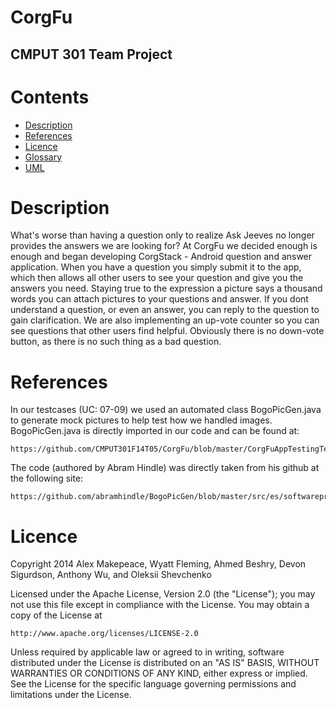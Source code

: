 CorgFu
======

CMPUT 301 Team Project
----------------------

Contents
=======

* [Description](#description)
* [References](#references)
* [Licence](#licence)
* [Glossary](/CorgFu.wiki/Glossary.md)
* [UML](/App/doc/CorgFu_UML_diagram.png)

Description
=======

What's worse than having a question only to realize Ask Jeeves no longer provides the answers we are looking for? At CorgFu we decided enough is enough and began developing CorgStack - Android question and answer application. When you have a question you simply submit it to the app, which then allows all other users to see your question and give you the answers you need. Staying true to the expression a picture says a thousand words you can attach pictures to your questions and answer. If you dont understand a question, or even an answer, you can reply to the question to gain clarification. We are also implementing an up-vote counter so you can see questions that other users find helpful. Obviously there is no down-vote button, as there is no such thing as a bad question.
 
References
=======

In our testcases (UC: 07-09) we used an automated class BogoPicGen.java to 
generate mock pictures to help test how we handled images. 
BogoPicGen.java is directly imported in our code and can be found at:

    https://github.com/CMPUT301F14T05/CorgFu/blob/master/CorgFuAppTestingTest/src/ca/ualberta/cs/corgfuapp/test/BogoPicGen.java

The code (authored by Abram Hindle) was directly taken from his github at the following site:
   
    https://github.com/abramhindle/BogoPicGen/blob/master/src/es/softwareprocess/bogopicgen/BogoPicGen.java 

Licence
=======

Copyright 2014 Alex Makepeace, Wyatt Fleming, Ahmed Beshry, Devon Sigurdson,
	       Anthony Wu, and Oleksii Shevchenko

Licensed under the Apache License, Version 2.0 (the "License");
you may not use this file except in compliance with the License.
You may obtain a copy of the License at

    http://www.apache.org/licenses/LICENSE-2.0

Unless required by applicable law or agreed to in writing, software
distributed under the License is distributed on an "AS IS" BASIS,
WITHOUT WARRANTIES OR CONDITIONS OF ANY KIND, either express or implied.
See the License for the specific language governing permissions and
limitations under the License.

